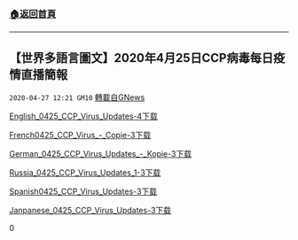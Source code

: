 ###  [:house:返回首頁](https://github.com/ourhimalayas/txt)
---

## 【世界多語言圖文】2020年4月25日CCP病毒每日疫情直播簡報
`2020-04-27 12:21 GM10` [轉載自GNews](https://gnews.org/zh-hant/186989/)

[English\_0425\_CCP\_Virus\_Updates-4](https://s3.amazonaws.com/gnews-media-offload/wp-content/uploads/2020/04/27121839/English_0425_CCP_Virus_Updates-4.pdf)[下载](https://s3.amazonaws.com/gnews-media-offload/wp-content/uploads/2020/04/27121839/English_0425_CCP_Virus_Updates-4.pdf)

[French0425\_CCP\_Virus\_-\_Copie-3](https://s3.amazonaws.com/gnews-media-offload/wp-content/uploads/2020/04/27121859/French0425_CCP_Virus_-_Copie-3.pdf)[下载](https://s3.amazonaws.com/gnews-media-offload/wp-content/uploads/2020/04/27121859/French0425_CCP_Virus_-_Copie-3.pdf)

[German\_0425\_CCP\_Virus\_Updates\_-\_Kopie-3](https://s3.amazonaws.com/gnews-media-offload/wp-content/uploads/2020/04/27121914/German_0425_CCP_Virus_Updates_-_Kopie-3.pdf)[下载](https://s3.amazonaws.com/gnews-media-offload/wp-content/uploads/2020/04/27121914/German_0425_CCP_Virus_Updates_-_Kopie-3.pdf)

[Russia\_0425\_CCP\_Virus\_Updates\_1-3](https://s3.amazonaws.com/gnews-media-offload/wp-content/uploads/2020/04/27121934/Russia_0425_CCP_Virus_Updates_1-3.pdf)[下载](https://s3.amazonaws.com/gnews-media-offload/wp-content/uploads/2020/04/27121934/Russia_0425_CCP_Virus_Updates_1-3.pdf)

[Spanish0425\_CCP\_Virus\_Updates-3](https://s3.amazonaws.com/gnews-media-offload/wp-content/uploads/2020/04/27121955/Spanish0425_CCP_Virus_Updates-3.pdf)[下载](https://s3.amazonaws.com/gnews-media-offload/wp-content/uploads/2020/04/27121955/Spanish0425_CCP_Virus_Updates-3.pdf)

[Janpanese\_0425\_CCP\_Virus\_Updates-3](https://s3.amazonaws.com/gnews-media-offload/wp-content/uploads/2020/04/27122023/Janpanese_0425_CCP_Virus_Updates-3.pdf)[下载](https://s3.amazonaws.com/gnews-media-offload/wp-content/uploads/2020/04/27122023/Janpanese_0425_CCP_Virus_Updates-3.pdf)

0
